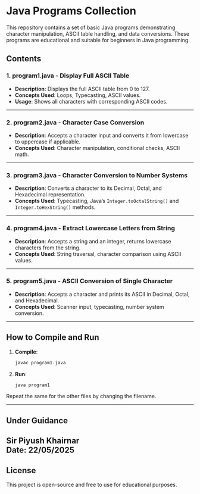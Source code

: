 
# Java Programs Collection

This repository contains a set of basic Java programs demonstrating character manipulation, ASCII table handling, and data conversions. These programs are educational and suitable for beginners in Java programming.

## Contents

### 1. program1.java - Display Full ASCII Table
- **Description**: Displays the full ASCII table from 0 to 127.
- **Concepts Used**: Loops, Typecasting, ASCII values.
- **Usage**: Shows all characters with corresponding ASCII codes.

---

### 2. program2.java - Character Case Conversion
- **Description**: Accepts a character input and converts it from lowercase to uppercase if applicable.
- **Concepts Used**: Character manipulation, conditional checks, ASCII math.

---

### 3. program3.java - Character Conversion to Number Systems
- **Description**: Converts a character to its Decimal, Octal, and Hexadecimal representation.
- **Concepts Used**: Typecasting, Java’s `Integer.toOctalString()` and `Integer.toHexString()` methods.

---

### 4. program4.java - Extract Lowercase Letters from String
- **Description**: Accepts a string and an integer, returns lowercase characters from the string.
- **Concepts Used**: String traversal, character comparison using ASCII values.

---

### 5. program5.java - ASCII Conversion of Single Character
- **Description**: Accepts a character and prints its ASCII in Decimal, Octal, and Hexadecimal.
- **Concepts Used**: Scanner input, typecasting, number system conversion.

---

## How to Compile and Run

1. **Compile**:
   ```bash
   javac program1.java
   ```

2. **Run**:
   ```bash
   java program1
   ```

Repeat the same for the other files by changing the filename.

---


## Under Guidance

**Sir Piyush Khairnar**  
Date: 22/05/2025
---

## License

This project is open-source and free to use for educational purposes.
